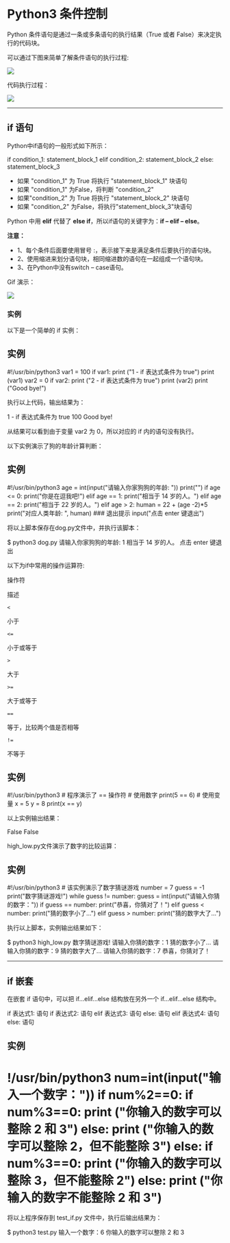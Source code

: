 # Python3 条件控制

Python 条件语句是通过一条或多条语句的执行结果（True 或者 False）来决定执行的代码块。

可以通过下图来简单了解条件语句的执行过程:

![](https://www.runoob.com/wp-content/uploads/2013/11/if-condition.jpg)

代码执行过程：

![](https://static.runoob.com/images/mix/python-if.webp)

---

## if 语句

Python中if语句的一般形式如下所示：

if condition_1: statement_block_1 elif condition_2: statement_block_2 else: statement_block_3

-   如果 "condition_1" 为 True 将执行 "statement_block_1" 块语句
-   如果 "condition_1" 为False，将判断 "condition_2"
-   如果"condition_2" 为 True 将执行 "statement_block_2" 块语句
-   如果 "condition_2" 为False，将执行"statement_block_3"块语句

Python 中用 **elif** 代替了 **else if**，所以if语句的关键字为：**if – elif – else**。

**注意：**

-   1、每个条件后面要使用冒号 :，表示接下来是满足条件后要执行的语句块。
-   2、使用缩进来划分语句块，相同缩进数的语句在一起组成一个语句块。
-   3、在Python中没有switch – case语句。

Gif 演示：

![](https://www.runoob.com/wp-content/uploads/2014/05/006faQNTgw1f5wnm0mcxrg30ci07o47l.gif)

### 实例

以下是一个简单的 if 实例：

## 实例

#!/usr/bin/python3 var1 = 100 if var1: print ("1 - if 表达式条件为 true") print (var1) var2 = 0 if var2: print ("2 - if 表达式条件为 true") print (var2) print ("Good bye!")

执行以上代码，输出结果为：

1 - if 表达式条件为 true 100 Good bye!

从结果可以看到由于变量 var2 为 0，所以对应的 if 内的语句没有执行。

以下实例演示了狗的年龄计算判断：

## 实例

#!/usr/bin/python3 age = int(input("请输入你家狗狗的年龄: ")) print("") if age <= 0: print("你是在逗我吧!") elif age == 1: print("相当于 14 岁的人。") elif age == 2: print("相当于 22 岁的人。") elif age > 2: human = 22 + (age -2)*5 print("对应人类年龄: ", human) ### 退出提示 input("点击 enter 键退出")

将以上脚本保存在dog.py文件中，并执行该脚本：

$ python3 dog.py 请输入你家狗狗的年龄: 1 相当于 14 岁的人。 点击 enter 键退出

以下为if中常用的操作运算符:

操作符

描述

`<`

小于

`<=`

小于或等于

`>`

大于

`>=`

大于或等于

`==`

等于，比较两个值是否相等

`!=`

不等于

## 实例

#!/usr/bin/python3 # 程序演示了 == 操作符 # 使用数字 print(5 == 6) # 使用变量 x = 5 y = 8 print(x == y)

以上实例输出结果：

False False

high_low.py文件演示了数字的比较运算：

## 实例

#!/usr/bin/python3 # 该实例演示了数字猜谜游戏 number = 7 guess = -1 print("数字猜谜游戏!") while guess != number: guess = int(input("请输入你猜的数字：")) if guess == number: print("恭喜，你猜对了！") elif guess < number: print("猜的数字小了...") elif guess > number: print("猜的数字大了...")

执行以上脚本，实例输出结果如下：

$ python3 high_low.py 数字猜谜游戏! 请输入你猜的数字：1 猜的数字小了... 请输入你猜的数字：9 猜的数字大了... 请输入你猜的数字：7 恭喜，你猜对了！

---

## if 嵌套

在嵌套 if 语句中，可以把 if...elif...else 结构放在另外一个 if...elif...else 结构中。

if 表达式1: 语句 if 表达式2: 语句 elif 表达式3: 语句 else: 语句 elif 表达式4: 语句 else: 语句

## 实例

# !/usr/bin/python3 num=int(input("输入一个数字：")) if num%2==0: if num%3==0: print ("你输入的数字可以整除 2 和 3") else: print ("你输入的数字可以整除 2，但不能整除 3") else: if num%3==0: print ("你输入的数字可以整除 3，但不能整除 2") else: print ("你输入的数字不能整除 2 和 3")

将以上程序保存到 test_if.py 文件中，执行后输出结果为：

$ python3 test.py 输入一个数字：6 你输入的数字可以整除 2 和 3